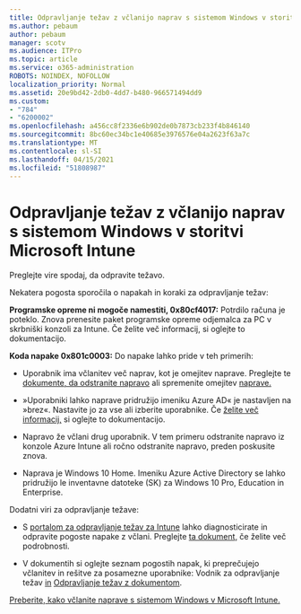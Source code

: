 ```yaml
---
title: Odpravljanje težav z včlanijo naprav s sistemom Windows v storitvi Microsoft Intune
ms.author: pebaum
author: pebaum
manager: scotv
ms.audience: ITPro
ms.topic: article
ms.service: o365-administration
ROBOTS: NOINDEX, NOFOLLOW
localization_priority: Normal
ms.assetid: 20e9bd42-2db0-4dd7-b480-966571494dd9
ms.custom:
- "784"
- "6200002"
ms.openlocfilehash: a456cc8f2336e6b902de0b7873cb233f4b846140
ms.sourcegitcommit: 8bc60ec34bc1e40685e3976576e04a2623f63a7c
ms.translationtype: MT
ms.contentlocale: sl-SI
ms.lasthandoff: 04/15/2021
ms.locfileid: "51808987"
---
```

# <a name="troubleshoot-issues-with-enrolling-windows-devices-in-microsoft-intune"></a>Odpravljanje težav z včlanijo naprav s sistemom Windows v storitvi Microsoft Intune

Preglejte vire spodaj, da odpravite težavo.
  
Nekatera pogosta sporočila o napakah in koraki za odpravljanje težav:
  
 **Programske opreme ni mogoče namestiti, 0x80cf4017:** Potrdilo računa je poteklo. Znova prenesite paket programske opreme odjemalca za PC v skrbniški konzoli za Intune. Če želite več informacij, si oglejte to dokumentacijo.
  
 **Koda napake 0x801c0003:** Do napake lahko pride v teh primerih:
  
-  Uporabnik ima včlanitev več naprav, kot je omejitev naprave. Preglejte te [dokumente, da odstranite napravo](https://docs.microsoft.com/intune/devices-wipe) ali spremenite omejitev [naprave.](https://docs.microsoft.com/intune/enrollment-restrictions-set#set-device-limit-restrictions)

-  »Uporabniki lahko naprave pridružijo imeniku Azure AD« je nastavljen na »brez«. Nastavite jo za vse ali izberite uporabnike. Če [želite več informacij,](https://docs.microsoft.com/azure/active-directory/device-management-azure-portal#configure-device-settings) si oglejte to dokumentacijo.

-  Napravo že včlani drug uporabnik. V tem primeru odstranite napravo iz konzole Azure Intune ali ročno odstranite napravo, preden poskusite znova.

-  Naprava je Windows 10 Home. Imeniku Azure Active Directory se lahko pridružijo le inventavne datoteke (SK) za Windows 10 Pro, Education in Enterprise.

Dodatni viri za odpravljanje težave:
  
-  S [portalom za odpravljanje težav za Intune](https://devicemanagement.microsoft.com/#blade/Microsoft_Intune_DeviceSettings/TroubleshootBlade) lahko diagnosticirate in odpravite pogoste napake z včlani. Preglejte [ta dokument,](https://docs.microsoft.com/intune/help-desk-operators) če želite več podrobnosti.

-  V dokumentih si oglejte seznam pogostih napak, ki preprečujejo včlanitev in rešitve za posamezne uporabnike: Vodnik za odpravljanje težav [in](https://support.microsoft.com/help/4089533/troubleshooting-windows-device-enrollment-problems-in-microsoft-intune) [Odpravljanje težav z dokumentom](https://docs.microsoft.com/troubleshoot/mem/intune/troubleshoot-device-enrollment-in-intune).

[Preberite, kako včlanite naprave s sistemom Windows v Microsoft Intune.](https://docs.microsoft.com/intune/windows-enroll)
